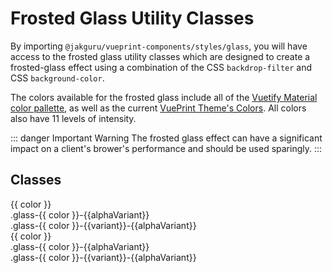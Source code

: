 # Frosted Glass Utility Classes

By importing `@jakguru/vueprint-components/styles/glass`, you will have access to the frosted glass utility classes which are designed to create a frosted-glass effect using a combination of the CSS `backdrop-filter` and CSS `background-color`.

The colors available for the frosted glass include all of the [Vuetify Material color pallette](https://vuetifyjs.com/en/styles/colors/), as well as the current [VuePrint Theme's Colors](https://jakguru.github.io/vueprint/api/interfaces/jakguru_vueprint_services_vuetify.VuetifiableColors.html). All colors also have 11 levels of intensity.

::: danger Important Warning
The frosted glass effect can have a significant impact on a client's brower's performance and should be used sparingly.
:::

## Classes

<script lang="ts" setup>
    import { kebabCase } from "change-case";
    import vuetifyColors from 'vuetify/util/colors'
    const themeColors = [
        "accent",
        "background",
        "cancel",
        "error",
        "highlight",
        "info",
        "notify",
        "primary",
        "question",
        "secondary",
        "success",
        "surface",
        "warning",
    ].filter((k) => !['shades'].includes(k)).map((k) => kebabCase(k))
    const themeColorVariations = [
        "lighten-5",
        "lighten-4",
        "lighten-3",
        "lighten-2",
        "lighten-1",
        "darken-1",
        "darken-2",
        "darken-3",
        "darken-4",
        "darken-5"
    ]
    const coreColors = [...Object.keys(vuetifyColors)].filter((k) => !['shades'].includes(k)).map((k) => kebabCase(k))
    const coreColorVariations = [
        "lighten-5",
        "lighten-4",
        "lighten-3",
        "lighten-2",
        "lighten-1",
        "darken-1",
        "darken-2",
        "darken-3",
        "darken-4"
    ]
    const glassAlphaVariations = [
        "soften-5",
        "soften-4",
        "soften-3",
        "soften-2",
        "soften-1",
        "intensify-1",
        "intensify-2",
        "intensify-3",
        "intensify-4",
        "intensify-5",
    ]
</script>

<style lang="scss">
    .glass-demo-container {
        background-image: url('/frosted-background.webp') !important;
        min-height: 100px !important;
        background-repeat: no-repeat !important;
        background-size: cover !important;
    }
</style>

<v-container fluid>
    <v-row>
        <v-col v-for="(color) in themeColors" cols="12" md="6" lg="4" xxl="3">
            <v-sheet color="white" class="glass-demo-container">
                <v-toolbar :color="color" density="compact">
                    <v-toolbar-title>{{ color }}</v-toolbar-title>
                </v-toolbar>
                <v-menu>
                    <template v-slot:activator="{ props }">
                        <v-toolbar color="transparent" :class="`glass-${color} my-1`" density="compact">
                            <div class="h-100 d-flex align-center px-3">
                                <span>.glass-{{ color }}</span>
                            </div>
                            <v-spacer />
                            <v-toolbar-items>
                                <v-btn icon v-bind="props">
                                    <v-icon>mdi-dots-horizontal</v-icon>
                                </v-btn>
                            </v-toolbar-items>
                        </v-toolbar>
                    </template>
                    <v-sheet color="white" class="glass-demo-container px-1">
                        <v-toolbar v-for="(alphaVariant) in glassAlphaVariations" color="transparent" :class="`glass-${color}-${alphaVariant} my-1`" density="compact">
                            <div class="h-100 d-flex align-center px-3">
                                <span>.glass-{{ color }}-{{alphaVariant}}</span>
                            </div>
                        </v-toolbar>
                    </v-sheet>
                </v-menu>
                <v-menu v-for="(variant) in themeColorVariations">
                    <template v-slot:activator="{ props }">
                        <v-toolbar color="transparent" :class="`glass-${color}-${variant} my-1`" density="compact">
                            <div class="h-100 d-flex align-center px-3">
                                <span>.glass-{{ color }}-{{ variant }}</span>
                            </div>
                            <v-spacer />
                            <v-toolbar-items>
                                <v-btn icon v-bind="props">
                                    <v-icon>mdi-dots-horizontal</v-icon>
                                </v-btn>
                            </v-toolbar-items>
                        </v-toolbar>
                    </template>
                    <v-sheet color="white" class="glass-demo-container px-1">
                        <v-toolbar v-for="(alphaVariant) in glassAlphaVariations" color="transparent" :class="`glass-${color}-${variant}-${alphaVariant} my-1`" density="compact">
                            <div class="h-100 d-flex align-center px-3">
                                <span>.glass-{{ color }}-{{variant}}-{{alphaVariant}}</span>
                            </div>
                        </v-toolbar>
                    </v-sheet>
                </v-menu>
            </v-sheet>
        </v-col>
        <v-col v-for="(color) in coreColors" cols="12" md="6" lg="4" xxl="3">
            <v-sheet color="white" class="glass-demo-container">
                <v-toolbar :color="color" density="compact">
                    <v-toolbar-title>{{ color }}</v-toolbar-title>
                </v-toolbar>
                <v-menu>
                    <template v-slot:activator="{ props }">
                        <v-toolbar color="transparent" :class="`glass-${color} my-1`" density="compact">
                            <div class="h-100 d-flex align-center px-3">
                                <span>.glass-{{ color }}</span>
                            </div>
                            <v-spacer />
                            <v-toolbar-items>
                                <v-btn icon v-bind="props">
                                    <v-icon>mdi-dots-horizontal</v-icon>
                                </v-btn>
                            </v-toolbar-items>
                        </v-toolbar>
                    </template>
                    <v-sheet color="white" class="glass-demo-container px-1">
                        <v-toolbar v-for="(alphaVariant) in glassAlphaVariations" color="transparent" :class="`glass-${color}-${alphaVariant} my-1`" density="compact">
                            <div class="h-100 d-flex align-center px-3">
                                <span>.glass-{{ color }}-{{alphaVariant}}</span>
                            </div>
                        </v-toolbar>
                    </v-sheet>
                </v-menu>
                <v-menu v-for="(variant) in coreColorVariations">
                    <template v-slot:activator="{ props }">
                        <v-toolbar color="transparent" :class="`glass-${color}-${variant} my-1`" density="compact">
                            <div class="h-100 d-flex align-center px-3">
                                <span>.glass-{{ color }}-{{ variant }}</span>
                            </div>
                            <v-spacer />
                            <v-toolbar-items>
                                <v-btn icon v-bind="props">
                                    <v-icon>mdi-dots-horizontal</v-icon>
                                </v-btn>
                            </v-toolbar-items>
                        </v-toolbar>
                    </template>
                    <v-sheet color="white" class="glass-demo-container px-1">
                        <v-toolbar v-for="(alphaVariant) in glassAlphaVariations" color="transparent" :class="`glass-${color}-${variant}-${alphaVariant} my-1`" density="compact">
                            <div class="h-100 d-flex align-center px-3">
                                <span>.glass-{{ color }}-{{variant}}-{{alphaVariant}}</span>
                            </div>
                        </v-toolbar>
                    </v-sheet>
                </v-menu>
            </v-sheet>
        </v-col>
    </v-row>
</v-container>
